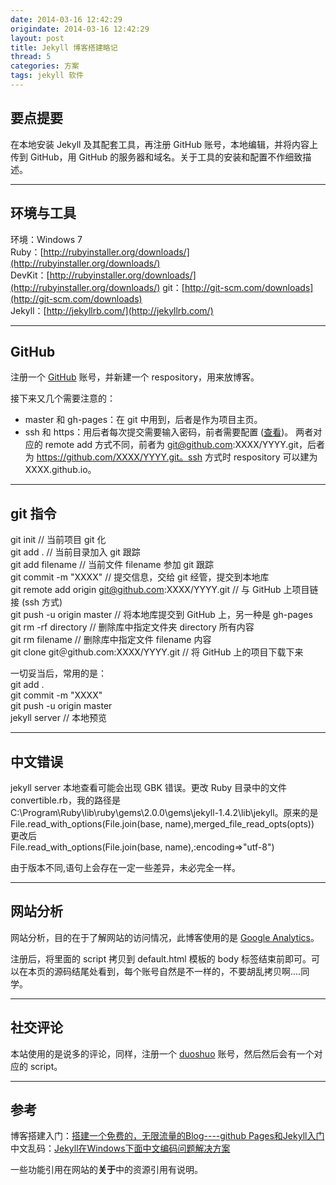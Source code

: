 ```yaml
---
date: 2014-03-16 12:42:29
origindate: 2014-03-16 12:42:29
layout: post
title: Jekyll 博客搭建略记
thread: 5
categories: 方案
tags: jekyll 软件 
---
```


## 要点提要

在本地安装 Jekyll 及其配套工具，再注册 GitHub 账号，本地编辑，并将内容上传到 GitHub，用 GitHub 的服务器和域名。关于工具的安装和配置不作细致描述。

----

## 环境与工具

环境：Windows 7  
Ruby：[http://rubyinstaller.org/downloads/](http://rubyinstaller.org/downloads/)  
DevKit：[http://rubyinstaller.org/downloads/](http://rubyinstaller.org/downloads/)
git：[http://git-scm.com/downloads](http://git-scm.com/downloads)  
Jekyll：[http://jekyllrb.com/](http://jekyllrb.com/)

----

## GitHub

注册一个 [GitHub](https://github.com/) 账号，并新建一个 respository，用来放博客。

接下来又几个需要注意的：

- master 和 gh-pages：在 git 中用到，后者是作为项目主页。
- ssh 和 https：用后者每次提交需要输入密码，前者需要配置 ([查看](http://www.blogways.net/blog/2013/04/10/generating-ssh-keys-4-github.html))。 两者对应的 remote add 方式不同，前者为 git@github.com:XXXX/YYYY.git，后者为 https://github.com/XXXX/YYYY.git。ssh 方式时 respository 可以建为 XXXX.github.io。 

----

## git 指令

git init // 当前项目 git 化  
git add . // 当前目录加入 git 跟踪  
git add filename // 当前文件 filename 参加 git 跟踪  
git commit -m "XXXX" // 提交信息，交给 git 经管，提交到本地库  
git remote add origin git@github.com:XXXX/YYYY.git // 与 GitHub 上项目链接 (ssh 方式)  
git push -u origin master // 将本地库提交到 GitHub 上，另一种是 gh-pages  
git rm -rf directory // 删除库中指定文件夹 directory 所有内容  
git rm filename // 删除库中指定文件 filename 内容   
git clone git＠github.com:XXXX/YYYY.git // 将 GitHub 上的项目下载下来  

一切妥当后，常用的是：  
git add .  
git commit -m "XXXX"  
git push -u origin master  
jekyll server // 本地预览

----

## 中文错误

jekyll server 本地查看可能会出现 GBK 错误。更改 Ruby 目录中的文件 convertible.rb，我的路径是 C:\Program\Ruby\lib\ruby\gems\2.0.0\gems\jekyll-1.4.2\lib\jekyll。原来的是  File.read_with_options(File.join(base, name),merged_file_read_opts(opts))  
更改后  
File.read_with_options(File.join(base, name),:encoding=>"utf-8")  

由于版本不同,语句上会存在一定一些差异，未必完全一样。

----

## 网站分析

网站分析，目的在于了解网站的访问情况，此博客使用的是 [Google Analytics](https://www.google.com/intl/zh-CN/analytics/)。

注册后，将里面的 script 拷贝到 default.html 模板的 body 标签结束前即可。可以在本页的源码结尾处看到，每个账号自然是不一样的，不要胡乱拷贝啊....同学。

----

## 社交评论

本站使用的是说多的评论，同样，注册一个 [duoshuo](http://duoshuo.com/) 账号，然后然后会有一个对应的 script。

----

## 参考

博客搭建入门：[搭建一个免费的，无限流量的Blog----github Pages和Jekyll入门](http://www.ruanyifeng.com/blog/2012/08/blogging_with_jekyll.html)  
中文乱码：[Jekyll在Windows下面中文编码问题解决方案](http://www.cnblogs.com/aleda/articles/Jekyll-in-Windows-following-Chinese-encoding-problem-solutions.html)  

一些功能引用在网站的**关于**中的资源引用有说明。
